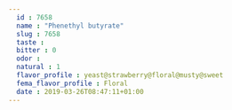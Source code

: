 ```yaml
---
  id : 7658
  name : "Phenethyl butyrate"
  slug : 7658
  taste : 
  bitter : 0
  odor : 
  natural : 1
  flavor_profile : yeast@strawberry@floral@musty@sweet
  fema_flavor_profile : Floral
  date : 2019-03-26T08:47:11+01:00
---
```



